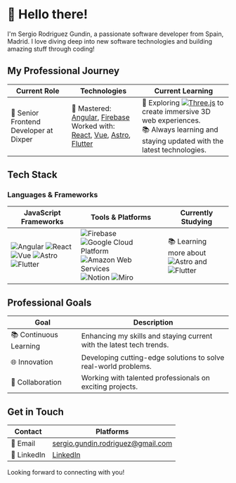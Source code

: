 # 👋 Hello there!

I'm Sergio Rodriguez Gundin, a passionate software developer from Spain, Madrid. I love diving deep into new software technologies and building amazing stuff through coding!

## My Professional Journey

| Current Role | Technologies | Current Learning |
|--------------|--------------|------------------|
| 🚀 Senior Frontend Developer at Dixper | 🔧 Mastered: [Angular](https://angular.io/), [Firebase](https://firebase.google.com/) <br> Worked with: [React](https://reactjs.org/), [Vue](https://vuejs.org/), [Astro](https://astro.build/), [Flutter](https://flutter.dev/) | 🌟 Exploring [![Three.js](https://img.shields.io/badge/Three.js-%23000000.svg?&style=for-the-badge&logo=three.js&logoColor=white)](https://threejs.org/) to create immersive 3D web experiences. <br> 📚 Always learning and staying updated with the latest technologies. |

## Tech Stack

### Languages & Frameworks

| JavaScript Frameworks | Tools & Platforms | Currently Studying |
|-----------------------|-------------------|--------------------|
| ![Angular](https://img.shields.io/badge/Angular-%23DD0031.svg?&style=for-the-badge&logo=angular&logoColor=white) ![React](https://img.shields.io/badge/React-%2320232A.svg?&style=for-the-badge&logo=react&logoColor=%2361DAFB) ![Vue](https://img.shields.io/badge/Vue.js-%234FC08D.svg?&style=for-the-badge&logo=vue.js&logoColor=white) ![Astro](https://img.shields.io/badge/Astro-%23212121.svg?&style=for-the-badge&logo=astro) ![Flutter](https://img.shields.io/badge/Flutter-%2302569B.svg?&style=for-the-badge&logo=flutter&logoColor=white) | ![Firebase](https://img.shields.io/badge/Firebase-%23039BE5.svg?&style=for-the-badge&logo=firebase) ![Google Cloud Platform](https://img.shields.io/badge/Google%20Cloud-%234285F4.svg?&style=for-the-badge&logo=google-cloud&logoColor=white) ![Amazon Web Services](https://img.shields.io/badge/AWS-%23232F3E.svg?&style=for-the-badge&logo=amazon-aws&logoColor=white) ![Notion](https://img.shields.io/badge/Notion-%23000000.svg?&style=for-the-badge&logo=notion&logoColor=white) ![Miro](https://img.shields.io/badge/Miro-%23006BAA.svg?&style=for-the-badge&logo=miro&logoColor=white) | 📚 Learning more about ![Astro](https://img.shields.io/badge/Astro-%23212121.svg?&style=for-the-badge&logo=astro) and ![Flutter](https://img.shields.io/badge/Flutter-%2302569B.svg?&style=for-the-badge&logo=flutter&logoColor=white) |

## Professional Goals

| Goal | Description |
|------|-------------|
| 📚 Continuous Learning | Enhancing my skills and staying current with the latest tech trends. |
| 🌐 Innovation | Developing cutting-edge solutions to solve real-world problems. |
| 🔗 Collaboration | Working with talented professionals on exciting projects. |

## Get in Touch

| Contact | Platforms |
|---------|-----------|
| 📧 Email | sergio.gundin.rodriguez@gmail.com |
| 💬 LinkedIn | [LinkedIn](https://www.linkedin.com/in/sergio-rodríguez-gundin-435a6713b) |

Looking forward to connecting with you!
